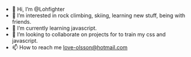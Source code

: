 - 👋 Hi, I’m @Lohfighter
- 👀 I’m interested in rock climbing, skiing, learning new stuff, being with friends.
- 🌱 I’m currently learning javascript.
- 💞️ I’m looking to collaborate on projects for to train my css and javascript.
- 📫 How to reach me love-olsson@hotmail.com

<!---
Lohfighter/Lohfighter is a ✨ special ✨ repository because its `README.md` (this file) appears on your GitHub profile.
You can click the Preview link to take a look at your changes.
--->
